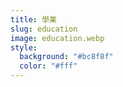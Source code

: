 ```yaml
---
title: 學業
slug: education
image: education.webp
style:
  background: "#bc8f8f"
  color: "#fff"
---
```

